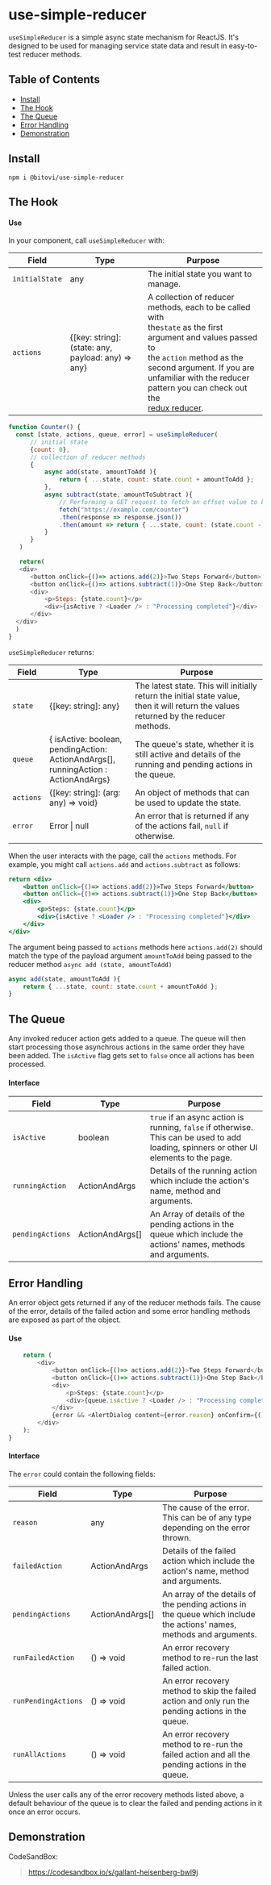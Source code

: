 # use-simple-reducer

`useSimpleReducer` is a simple async state mechanism for ReactJS.  It's 
designed to be used for managing service state data and result in easy-to-test reducer methods.



## Table of Contents

- [Install](#install)
- [The Hook](#the-hook)
- [The Queue](#the-queue)
- [Error Handling](#error-handling)
- [Demonstration](#demonstration)

<a id="install"/>

## Install
```
npm i @bitovi/use-simple-reducer
```

<a id="the-hook"/>

## The Hook

#### Use 

In your component, call `useSimpleReducer` with:

|  Field | Type |  Purpose  |
| ------- | ---------------- | ------------------- |
| `initialState` | any | The initial state you want to manage.|
| `actions` | {[key: string]: </br> (state: any, payload: any) => any} | A collection of reducer methods, each to be called with </br> the`state` as the first argument and values passed to </br> the `action` method as the second argument. If you are </br> unfamiliar with the reducer pattern you can check out the </br> [redux reducer](https://redux.js.org/tutorials/fundamentals/part-3-state-actions-reducers). |

```js
function Counter() {
  const [state, actions, queue, error] = useSimpleReducer(
      // initial state
      {count: 0},
      // collection of reducer methods
      {
          async add(state, amountToAdd ){
              return { ...state, count: state.count + amountToAdd };
          },
          async subtract(state, amountToSubtract ){
              // Performing a GET request to fetch an offset value to be subtracted from 'amountToSubract'
              fetch("https://example.com/counter")
              .then(response => response.json())
              .then(amount => return { ...state, count: (state.count - amountToSubtract - amount.offset) })  
          }
      }
   )

   return(
   <div>
      <button onClick={()=> actions.add(2)}>Two Steps Forward</button>
      <button onClick={()=> actions.subtract(1)}>One Step Back</button>
      <div>
          <p>Steps: {state.count}</p>
          <div>{isActive ? <Loader /> : "Processing completed"}</div>
      </div>
  </div>
  )
}
```

`useSimpleReducer` returns:

|  Field | Type |  Purpose  |
| ------- | ------- | ------- |
| `state` | {[key: string]: any} | The latest state. This will initially return the initial state value, then it will return the values returned by the reducer methods.|
| `queue` | { isActive: boolean, </br> pendingAction: ActionAndArgs[], </br> runningAction : ActionAndArgs} | The queue's state, whether it is still active and details of the running and pending actions in the queue.|
| `actions` | {[key: string]: (arg: any) => void} | An object of methods that can be used to update the state.|
| `error` | Error \| null | An error that is returned if any of the actions fail, `null` if otherwise.|


When the user interacts with the page, call the `actions` methods. For example, 
you might call `actions.add` and `actions.subtract` as follows:

```jsx
return <div>
    <button onClick={()=> actions.add(2)}>Two Steps Forward</button>
    <button onClick={()=> actions.subtract(1)}>One Step Back</button>
    <div>
        <p>Steps: {state.count}</p>
        <div>{isActive ? <Loader /> : "Processing completed"}</div>
    </div>
</div>
```
The argument being passed to `actions` methods here `actions.add(2)` should match the type of the payload argument `amountToAdd` being passed to the reducer method `async add (state, amountToAdd)` 
```js
async add(state, amountToAdd ){
    return { ...state, count: state.count + amountToAdd };
}
```
<a id="the-queue"/>

## The Queue

Any invoked reducer action gets added to a queue. The queue will then start processing those asynchrous actions in the same order they have been added. The `isActive` flag gets set to `false` once all actions has been processed.  

#### Interface

|  Field | Type |  Purpose  |
| ------- | ---------------- | ------------------- |
| `isActive` | boolean | `true` if an async action is running, `false` if otherwise.  This can be used to add loading, spinners or other UI elements to the page.|
| `runningAction` | ActionAndArgs | Details of the running action which include the action's name, method and arguments. |
| `pendingActions` | ActionAndArgs[] | An Array of details of the pending actions in the queue which include the actions' names, methods and arguments. |

<a id="error-handling"/>

## Error Handling

An error object gets returned if any of the reducer methods fails. The cause of the error, details of the failed action and some error handling methods are exposed as part of the object.

#### Use

```js
    return (
        <div>
            <button onClick={()=> actions.add(2)}>Two Steps Forward</button>
            <button onClick={()=> actions.subtract(1)}>One Step Back</button>
            <div>
                <p>Steps: {state.count}</p>
                <div>{queue.isActive ? <Loader /> : "Processing completed"}</div>
            </div>
            {error && <AlertDialog content={error.reason} onConfirm={() => error.runFailedAction()} />}
        </div>
    );
}
```

#### Interface
  
The `error` could contain the following fields:

|  Field | Type |  Purpose  |
| ------- | ---------------- | ------------------- |
| `reason` | any | The cause of the error. This can be of any type depending on the error thrown.|
| `failedAction` | ActionAndArgs | Details of the failed action which include the action's name, method and arguments. |
| `pendingActions` | ActionAndArgs[] | An array of the details of the pending actions in the queue which include the actions' names, methods and arguments. |
| `runFailedAction` | () => void | An error recovery method to re-run the last failed action. |
| `runPendingActions` | () => void | An error recovery method to skip the failed action and only run the pending actions in the queue. |
| `runAllActions` | () => void | An error recovery method to re-run the failed action and all the pending actions in the queue. |

Unless the user calls any of the error recovery methods listed above, a default behaviour of the queue is to clear the failed and pending actions in it once an error occurs. 

<a id="demonstration"/>

## Demonstration
CodeSandBox:
 > https://codesandbox.io/s/gallant-heisenberg-bwl9j
